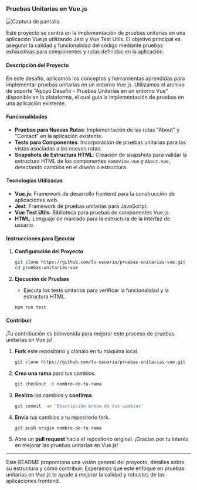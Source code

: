 ### Pruebas Unitarias en Vue.js

![Captura de pantalla](screenshot.png)

Este proyecto se centra en la implementación de pruebas unitarias en una aplicación Vue.js utilizando Jest y Vue Test Utils. El objetivo principal es asegurar la calidad y funcionalidad del código mediante pruebas exhaustivas para componentes y rutas definidas en la aplicación.

#### Descripción del Proyecto

En este desafío, aplicamos los conceptos y herramientas aprendidas para implementar pruebas unitarias en un entorno Vue.js. Utilizamos el archivo de soporte "Apoyo Desafío - Pruebas Unitarias en un entorno Vue" disponible en la plataforma, el cual guía la implementación de pruebas en una aplicación existente.

#### Funcionalidades

- **Pruebas para Nuevas Rutas**: Implementación de las rutas "About" y "Contact" en la aplicación existente.
- **Tests para Componentes**: Incorporación de pruebas unitarias para las vistas asociadas a las nuevas rutas.
- **Snapshots de Estructura HTML**: Creación de snapshots para validar la estructura HTML de los componentes `HomeView.vue` y `About.vue`, detectando cambios en el diseño o estructura.

#### Tecnologías Utilizadas

- **Vue.js**: Framework de desarrollo frontend para la construcción de aplicaciones web.
- **Jest**: Framework de pruebas unitarias para JavaScript.
- **Vue Test Utils**: Biblioteca para pruebas de componentes Vue.js.
- **HTML**: Lenguaje de marcado para la estructura de la interfaz de usuario.

#### Instrucciones para Ejecutar

1. **Configuración del Proyecto**
   ```bash
   git clone https://github.com/tu-usuario/pruebas-unitarias-vue.git
   cd pruebas-unitarias-vue
   ```

2. **Ejecución de Pruebas**
   - Ejecuta los tests unitarios para verificar la funcionalidad y la estructura HTML.
   ```bash
   npm run test
   ```

#### Contribuir

¡Tu contribución es bienvenida para mejorar este proceso de pruebas unitarias en Vue.js!

1. **Fork** este repositorio y clónalo en tu máquina local.
   ```bash
   git clone https://github.com/tu-usuario/pruebas-unitarias-vue.git
   ```

2. **Crea una rama** para tus cambios.
   ```bash
   git checkout -b nombre-de-tu-rama
   ```

3. **Realiza** los cambios y **confirma**.
   ```bash
   git commit -am 'Descripción breve de tus cambios'
   ```

4. **Envía** tus cambios a tu repositorio fork.
   ```bash
   git push origin nombre-de-tu-rama
   ```

5. Abre un **pull request** hacia el repositorio original. ¡Gracias por tu interés en mejorar las pruebas unitarias en Vue.js!

---

Este README proporciona una visión general del proyecto, detalles sobre su estructura y cómo contribuir. Esperamos que este enfoque en pruebas unitarias en Vue.js te ayude a mejorar la calidad y robustez de las aplicaciones frontend.
